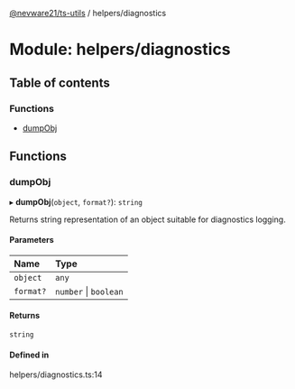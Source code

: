 [@nevware21/ts-utils](../README.md) / helpers/diagnostics

# Module: helpers/diagnostics

## Table of contents

### Functions

- [dumpObj](helpers_diagnostics.md#dumpobj)

## Functions

### dumpObj

▸ **dumpObj**(`object`, `format?`): `string`

Returns string representation of an object suitable for diagnostics logging.

#### Parameters

| Name | Type |
| :------ | :------ |
| `object` | `any` |
| `format?` | `number` \| `boolean` |

#### Returns

`string`

#### Defined in

helpers/diagnostics.ts:14
